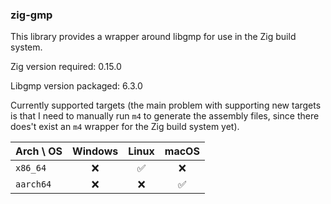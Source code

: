 ### zig-gmp


This library provides a wrapper around libgmp for use in the Zig build system.

Zig version required: 0.15.0

Libgmp version packaged: 6.3.0

Currently supported targets (the main problem with supporting new targets is that I need to manually run `m4` to generate the assembly files, since there does't exist an `m4` wrapper for the Zig build system yet).

Arch \\ OS|Windows|Linux|macOS
-|:-:|:-:|:-:
`x86_64`|❌|✅|❌
`aarch64`|❌|❌|✅
